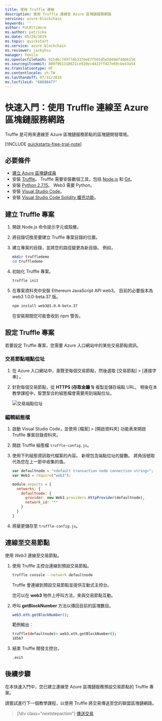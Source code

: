 ```yaml
---
title: 使用 Truffle 連線
description: 使用 Truffle 連線至 Azure 區塊鏈服務網路
services: azure-blockchain
keywords: ''
author: PatAltimore
ms.author: patricka
ms.date: 05/29/2019
ms.topic: quickstart
ms.service: azure-blockchain
ms.reviewer: jackyhsu
manager: femila
ms.openlocfilehash: 9154bc749f7db337de67f501d5e5049dfd466156
ms.sourcegitcommit: 800f961318021ce920ecd423ff427e69cbe43a54
ms.translationtype: HT
ms.contentlocale: zh-TW
ms.lasthandoff: 07/31/2019
ms.locfileid: "68698477"
---
```

# <a name="quickstart-use-truffle-to-connect-to-an-azure-blockchain-service-network"></a>快速入門：使用 Truffle 連線至 Azure 區塊鏈服務網路

Truffle 是可用來連線至 Azure 區塊鏈服務節點的區塊鏈開發環境。

[!INCLUDE [quickstarts-free-trial-note](../../../includes/quickstarts-free-trial-note.md)]

## <a name="prerequisites"></a>必要條件

* [建立 Azure 區塊鏈成員](create-member.md)
* 安裝 [Truffle](https://github.com/trufflesuite/truffle)。 Truffle 需要安裝數個工具，包括 [Node.js](https://nodejs.org) 和 [Git](https://git-scm.com/book/en/v2/Getting-Started-Installing-Git)。
* 安裝 [Python 2.7.15](https://www.python.org/downloads/release/python-2715/)。 Web3 需要 Python。
* 安裝 [Visual Studio Code](https://code.visualstudio.com/download)。
* 安裝 [Visual Studio Code Solidity 擴充功能](https://marketplace.visualstudio.com/items?itemName=JuanBlanco.solidity)。

## <a name="create-truffle-project"></a>建立 Truffle 專案

1. 開啟 Node.js 命令提示字元或殼層。
1. 將目錄切換至要建立 Truffle 專案目錄的位置。
1. 建立專案的目錄，並將您的路徑變更為新目錄。 例如，

    ``` bash
    mkdir truffledemo
    cd truffledemo
    ```

1. 初始化 Truffle 專案。

    ``` bash
    truffle init
    ```

1. 在專案資料夾中安裝 Ethereum JavaScript API web3。 目前的必要版本為 web3 1.0.0-beta.37 版。

    ``` bash
    npm install web3@1.0.0-beta.37
    ```

    在安裝期間您可能會收到 npm 警告。
    
## <a name="configure-truffle-project"></a>設定 Truffle 專案

若要設定 Truffle 專案，您需要 Azure 入口網站中的某些交易節點資訊。

### <a name="transaction-node-endpoint-addresses"></a>交易節點端點位址

1. 在 Azure 入口網站中，瀏覽至每個交易節點，然後選取 [交易節點] > [連接字串]  。
1. 針對每個交易節點，從 **HTTPS (存取金鑰 1)** 複製並儲存端點 URL。 稍後在本教學課程中，智慧型合約組態檔會需要用到端點位址。

    ![交易端點位址](./media/send-transaction/endpoint.png)

### <a name="edit-configuration-file"></a>編輯組態檔

1. 啟動 Visual Studio Code，並使用 [檔案] > [開啟資料夾]  功能表來開啟 Truffle 專案目錄資料夾。
1. 開啟 Truffle 組態檔 `truffle-config.js`。
1. 使用下列組態資訊取代檔案的內容。 新增包含端點位址的變數。 將角括號取代為您在上一節中收集的值。

    ``` javascript
    var defaultnode = "<default transaction node connection string>";   
    var Web3 = require("web3");
    
    module.exports = {
      networks: {
        defaultnode: {
          provider: new Web3.providers.HttpProvider(defaultnode),
          network_id: "*"
        }
      }
    }
    ```

1. 將變更儲存至 `truffle-config.js`。

## <a name="connect-to-transaction-node"></a>連線至交易節點

使用 *Web3* 連線至交易節點。

1. 使用 Truffle 主控台連線到預設交易節點。

    ``` bash
    truffle console --network defaultnode
    ```

    Truffle 會連線到預設交易節點並提供互動式主控台。

    您可以在 **web3** 物件上呼叫方法，來與交易節點互動。

1. 呼叫 **getBlockNumber** 方法以傳回目前的區塊數目。

    ```bash
    web3.eth.getBlockNumber();
    ```

    範例輸出︰

    ```bash
    truffle(defaultnode)> web3.eth.getBlockNumber();
    18567
    ```
1. 結束 Truffle 開發主控台。

    ```bash
    .exit
    ```

## <a name="next-steps"></a>後續步驟

在本快速入門中，您已建立連線至 Azure 區塊鏈服務預設交易節點的 Truffle 專案。

請嘗試進行下一個教學課程，以使用 Truffle 將交易傳送至您的聯盟區塊鏈網路。

> [!div class="nextstepaction"]
> [傳送交易](send-transaction.md)
